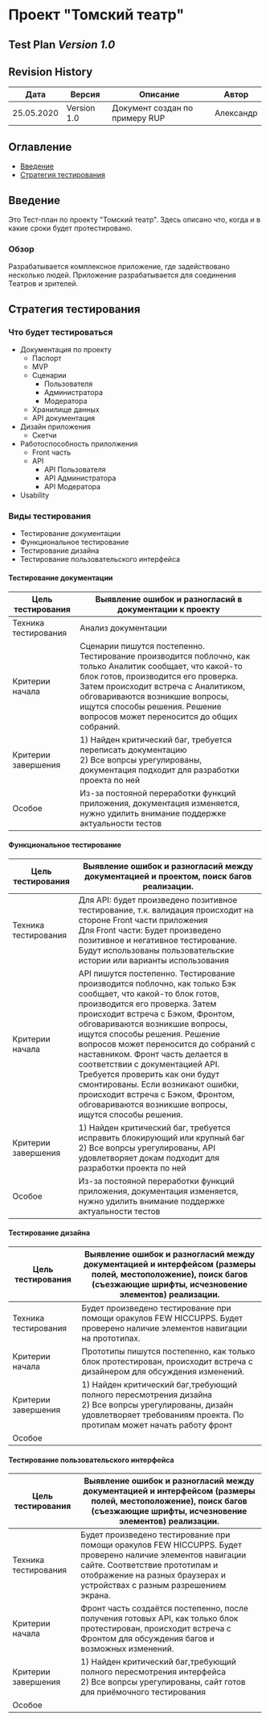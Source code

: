 # Проект "Томский театр"

## Test Plan  *Version 1.0*

## Revision History

| Дата       | Версия      | Описание                       | Автор     |
| ---------- | ----------- | ------------------------------ | --------- |
| 25.05.2020 | Version 1.0 | Документ создан по примеру RUP | Александр |

## Оглавление

* [Введение](#Введение)
* [Стратегия тестирования](#Стратегия)

## Введение <a name="Введение"></a>

Это Тест-план по проекту "Томский театр". Здесь описано что, когда и в какие сроки будет протестировано.

### Обзор

Разрабатывается комплексное приложение, где задействовано несколько людей. Приложение разрабатывается для соединения Театров и зрителей.

## Стратегия тестирования <a name="Стратегия"></a>

### Что будет тестироваться

* Документация по проекту
  * Паспорт
  * MVP
  * Сценарии
    * Пользователя
    * Администратора
    * Модератора
  * Хранилище данных
  * API документация
* Дизайн приложения
  * Скетчи
* Работоспособность прилолжения
  * Front часть
  * API 
    * API Пользователя
    * API Администратора
    * API Модератора
* Usability


### Виды тестирования

* Тестирование документации
* Функциональное тестирование
* Тестирование дизайна
* Тестирование пользовательского интерфейса


#### Тестирование документации

| Цель тестирования    | Выявление ошибок и разногласий в документации к проекту      |
| -------------------- | ------------------------------------------------------------ |
| Техника тестирования | Анализ документации                                          |
| Критерии начала      | Сценарии пишутся постепенно. Тестирование производится поблочно, как только Аналитик сообщает, что какой-то блок готов, производится его проверка. Затем происходит встреча с Аналитиком, обговариваются возникшие вопросы, ищутся способы решения. Решение вопросов может переносится до общих собраний. |
| Критерии завершения  | 1) Найден критический баг, требуется переписать документацию <br> 2) Все вопрсы урегулированы, документация подходит для разработки проекта по ней |
| Особое               | Из-за постояной переработки функций приложения, документация изменяется, нужно удилить внимание поддержке актуальности тестов |

 #### Функциональное тестирование

| Цель тестирования    | Выявление ошибок и разногласий между документацией и проектом, поиск багов реализации. |
| -------------------- | ------------------------------------------------------------ |
| Техника тестирования | Для API: будет произведено позитивное тестирование, т.к. валидация происходит на стороне Front части приложения<br> Для Front части: Будет произведено позитивное и негативное тестирование. Будут использованы пользовательские истории или варианты использования |
| Критерии начала      | API пишутся постепенно. Тестирование производится поблочно, как только Бэк сообщает, что какой-то блок готов, производится его проверка. Затем происходит встреча с Бэком, Фронтом, обговариваются возникшие вопросы, ищутся способы решения. Решение вопросов может переносится до собраний с наставником. Фронт часть делается в соответствии с документацией API. Требуется проверить как они будут смонтированы. Если возникают ошибки, происходит встреча с Бэком, Фронтом, обговариваются возникшие вопросы, ищутся способы решения. |
| Критерии завершения  | 1) Найден критический баг, требуется исправить блокирующий или крупный баг <br> 2) Все вопрсы урегулированы, API удовлетворяет докам подходит для разработки проекта по ней |
| Особое               | Из-за постояной переработки функций приложения, документация изменяется, нужно удилить внимание поддержке актуальности тестов |

#### Тестирование дизайна

| Цель тестирования    | Выявление ошибок и разногласий между документацией и интерфейсом (размеры полей, местоположение), поиск багов (съезжающие шрифты, исчезновение элементов) реализации. |
| -------------------- | ------------------------------------------------------------ |
| Техника тестирования | Будет произведено тестирование при помощи оракулов FEW HICCUPPS. Будет проверено наличие элементов навигации на прототипах. |
| Критерии начала      | Прототипы пишутся постепенно, как только блок протестирован, происходит встреча с дизайнером для обсуждения изменений. |
| Критерии завершения  | 1) Найден критический баг,требующий полного пересмотрения дизайна <br> 2) Все вопрсы урегулированы, дизайн удовлетворяет требованиям проекта. По протипам может начать работу фронт |
| Особое               |                                                              |

 #### Тестирование пользовательского интерфейса

| Цель тестирования    | Выявление ошибок и разногласий между документацией и интерфейсом (размеры полей, местоположение), поиск багов (съезжающие шрифты, исчезновение элементов) реализации. |
| -------------------- | ------------------------------------------------------------ |
| Техника тестирования | Будет произведено тестирование при помощи оракулов FEW HICCUPPS. Будет проверено наличие элементов навигации сайте. Соответствие прототипам и отображение на разных браузерах и устройствах с разным разрешением экрана. |
| Критерии начала      | Фронт часть создаётся постепенно, после получения готовых API, как только блок протестирован, происходит встреча с Фронтом для обсуждения багов и возможных изменений. |
| Критерии завершения  | 1) Найден критический баг,требующий полного пересмотрения интерфейса <br> 2) Все вопрсы урегулированы, сайт готов для приёмочного тестирования |
| Особое               |                                                              |
